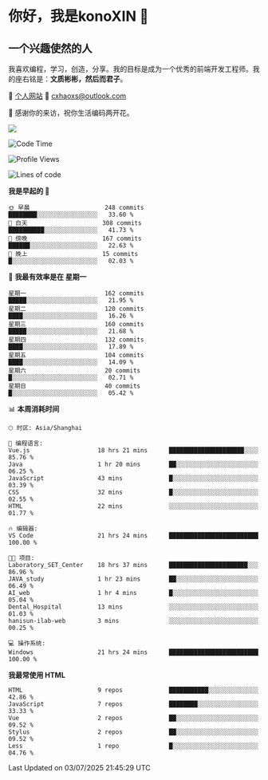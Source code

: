 <!--
**konoXIN/konoXIN** is a ✨ _special_ ✨ repository because its `README.md` (this file) appears on your GitHub profile.

Here are some ideas to get you started:

- 🔭 I’m currently working on ...
- 🌱 I’m currently learning ...
- 👯 I’m looking to collaborate on ...
- 🤔 I’m looking for help with ...
- 💬 Ask me about ...
- 📫 How to reach me: ...
- 😄 Pronouns: ...
- ⚡ Fun fact: ...
-->
# 你好，我是konoXIN 👋
## 一个兴趣使然的人

我喜欢编程，学习，创造，分享。我的目标是成为一个优秀的前端开发工程师。我的座右铭是：**文质彬彬，然后而君子**。

📄 [个人网站](https://www.konoxin.top/)  📮 cxhaoxs@outlook.com
    
👋 感谢你的来访，祝你生活编码两开花。

<a href="https://wakatime.com"><img src="https://wakatime.com/share/@konoXIN/7d7b1368-87f9-4766-8aad-0b59725c07da.png" /></a>
 <!--START_SECTION:waka-->
![Code Time](http://img.shields.io/badge/Code%20Time-2%2C287%20hrs%201%20min-blue)

![Profile Views](http://img.shields.io/badge/%E4%B8%AA%E4%BA%BA%E8%B5%84%E6%96%99%E8%A7%82%E7%9C%8B%E6%AC%A1%E6%95%B0-0-blue)

![Lines of code](https://img.shields.io/badge/%E4%BB%8E%E3%80%8CHello%20World%E3%80%8D%E8%B5%B7%E6%88%91%E5%B7%B2%E7%BB%8F%E5%86%99%E4%BA%86-322.4%20thousand%20%E8%A1%8C%E4%BB%A3%E7%A0%81-blue)

**我是早起的 🐤** 

```text
🌞 早晨                     248 commits         ████████░░░░░░░░░░░░░░░░░   33.60 % 
🌆 白天                     308 commits         ██████████░░░░░░░░░░░░░░░   41.73 % 
🌃 傍晚                     167 commits         ██████░░░░░░░░░░░░░░░░░░░   22.63 % 
🌙 晚上                     15 commits          █░░░░░░░░░░░░░░░░░░░░░░░░   02.03 % 
```
📅 **我最有效率是在 星期一** 

```text
星期一                      162 commits         █████░░░░░░░░░░░░░░░░░░░░   21.95 % 
星期二                      120 commits         ████░░░░░░░░░░░░░░░░░░░░░   16.26 % 
星期三                      160 commits         █████░░░░░░░░░░░░░░░░░░░░   21.68 % 
星期四                      132 commits         ████░░░░░░░░░░░░░░░░░░░░░   17.89 % 
星期五                      104 commits         ████░░░░░░░░░░░░░░░░░░░░░   14.09 % 
星期六                      20 commits          █░░░░░░░░░░░░░░░░░░░░░░░░   02.71 % 
星期日                      40 commits          █░░░░░░░░░░░░░░░░░░░░░░░░   05.42 % 
```


📊 **本周消耗时间** 

```text
🕑︎ 时区: Asia/Shanghai

💬 编程语言: 
Vue.js                   18 hrs 21 mins      █████████████████████░░░░   85.76 % 
Java                     1 hr 20 mins        ██░░░░░░░░░░░░░░░░░░░░░░░   06.25 % 
JavaScript               43 mins             █░░░░░░░░░░░░░░░░░░░░░░░░   03.39 % 
CSS                      32 mins             █░░░░░░░░░░░░░░░░░░░░░░░░   02.55 % 
HTML                     22 mins             ░░░░░░░░░░░░░░░░░░░░░░░░░   01.77 % 

🔥 编辑器: 
VS Code                  21 hrs 24 mins      █████████████████████████   100.00 % 

🐱‍💻 项目: 
Laboratory_SET_Center    18 hrs 37 mins      ██████████████████████░░░   86.96 % 
JAVA_study               1 hr 23 mins        ██░░░░░░░░░░░░░░░░░░░░░░░   06.49 % 
AI_web                   1 hr 4 mins         █░░░░░░░░░░░░░░░░░░░░░░░░   05.04 % 
Dental_Hospital          13 mins             ░░░░░░░░░░░░░░░░░░░░░░░░░   01.03 % 
hanisun-ilab-web         3 mins              ░░░░░░░░░░░░░░░░░░░░░░░░░   00.25 % 

💻 操作系统: 
Windows                  21 hrs 24 mins      █████████████████████████   100.00 % 
```

**我最常使用 HTML** 

```text
HTML                     9 repos             ███████████░░░░░░░░░░░░░░   42.86 % 
JavaScript               7 repos             ████████░░░░░░░░░░░░░░░░░   33.33 % 
Vue                      2 repos             ██░░░░░░░░░░░░░░░░░░░░░░░   09.52 % 
Stylus                   2 repos             ██░░░░░░░░░░░░░░░░░░░░░░░   09.52 % 
Less                     1 repo              █░░░░░░░░░░░░░░░░░░░░░░░░   04.76 % 
```




 Last Updated on 03/07/2025 21:45:29 UTC
<!--END_SECTION:waka-->
